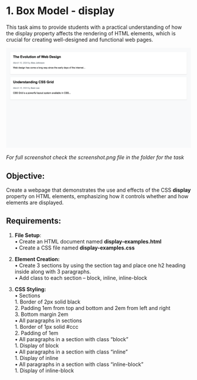 # 1.	Box Model - display
This task aims to provide students with a practical understanding of how the display property affects the rendering of HTML elements, which is crucial for creating well-designed and functional web pages.
 
 <img src="https://github.com/Dimitar-Peev/05.HTML-CSS-May-2024/blob/master/02.Introduction-to-HTML-and-CSS-Exercises-Resources/04/screenshot.png">
 
<em>For full screenshot check the screenshot.png file in the folder for the task</em>
## Objective:
Create a webpage that demonstrates the use and effects of the CSS **display** property on HTML elements, emphasizing how it controls whether and how elements are displayed.

## Requirements:

1.	**File Setup**:
 <br/>•	Create an HTML document named **display-examples.html**<span/>
 <br/>•	Create a CSS file named **display-examples.css**

2.	**Element Creation:**
<br/>•	Create 3 sections by using the section tag and place one h2 heading inside along with 3 paragraphs.
<br/>•	Add class to each section – block, inline, inline-block

3.	**CSS Styling:**
<br/>•	Sections
	<br/>1.	Border of 2px solid black
	<br/>2.	Padding 1em from top and bottom and 2em from left and right
	<br/>3.	Bottom margin 2em
<br/>•	All paragraphs in sections
	<br/>1.	Border of 1px solid #ccc
	<br/>2.	Padding of 1em
<br/>•	All paragraphs in a section with class “block”
	<br/>1.	Display of block
<br/>•	All paragraphs in a section with class “inline”
	<br/>1.	Display of inline
<br/>•	All paragraphs in a section with class “inline-block”
	<br/>1.	Display of inline-block
